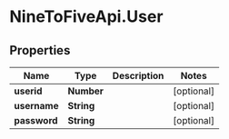 # NineToFiveApi.User

## Properties
Name | Type | Description | Notes
------------ | ------------- | ------------- | -------------
**userid** | **Number** |  | [optional] 
**username** | **String** |  | [optional] 
**password** | **String** |  | [optional] 


